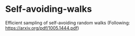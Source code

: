 # Self-avoiding-walks
Efficient sampling of self-avoiding random walks (Following: https://arxiv.org/pdf/1005.1444.pdf)
